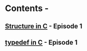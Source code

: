 #  Contents -

## [Structure in C](https://github.com/arunkalher/Code-some-Code/tree/main/C/episode%201)    -   Episode 1
## [typedef in C](https://github.com/arunkalher/Code-some-Code/tree/main/C/episode%202)    -   Episode 1

 